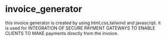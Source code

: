 # invoice_generator
this invoice generator is created by using html,css,tailwind and javascript. it is used for INTEGRATION OF SECURE PAYMENT GATEWAYS TO ENABLE CLIENTS TO MAKE payments directly from the invoice.
